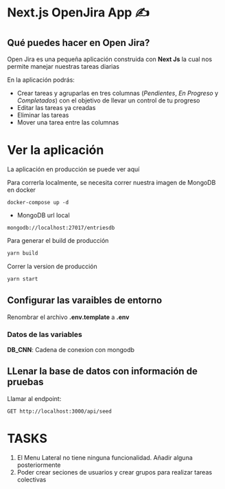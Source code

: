 # Next.js OpenJira App ✍

## Qué puedes hacer en Open Jira?

Open Jira es una pequeña aplicación construida con __Next Js__ la cual nos permite manejar nuestras tareas diarias 

En la aplicación podrás:
- Crear tareas y agruparlas en tres columnas (_Pendientes_, _En Progreso_ y _Completados_) con el objetivo de llevar un control de tu progreso
- Editar las tareas ya creadas
- Eliminar las tareas
- Mover una tarea entre las columnas

# Ver la aplicación

La aplicación en producción se puede ver aquí

Para correrla localmente, se necesita correr nuestra imagen de MongoDB en docker

```
docker-compose up -d
```

* MongoDB url local

```
mongodb://localhost:27017/entriesdb
```


Para generar el build de producción

```bash
yarn build
```

Correr la version de producción

```bash
yarn start
```

## Configurar las varaibles de entorno

Renombrar el archivo __.env.template__ a __.env__

### Datos de las variables

__DB_CNN__: Cadena de conexion con mongodb

## LLenar la base de datos con información de pruebas

Llamar al endpoint:
```
GET http://localhost:3000/api/seed
```


# TASKS

1. El Menu Lateral no tiene ninguna funcionalidad. Añadir alguna posteriormente
2. Poder crear seciones de usuarios y crear grupos para realizar tareas colectivas
